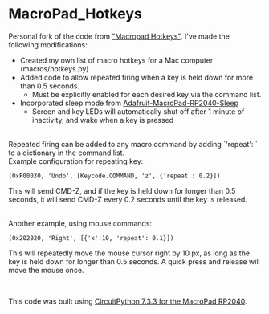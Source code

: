 # MacroPad_Hotkeys

Personal fork of the code from ["Macropad Hotkeys"](https://learn.adafruit.com/macropad-hotkeys/). I've made the following modifications:

- Created my own list of macro hotkeys for a Mac computer (macros/hotkeys.py)
- Added code to allow repeated firing when a key is held down for more than 0.5 seconds. 
	- Must be explicitly enabled for each desired key via the command list. 
- Incorporated sleep mode from [Adafruit-MacroPad-RP2040-Sleep](https://github.com/M-Eldin/Adafruit-MacroPad-RP2040-Sleep)
	- Screen and key LEDs will automatically shut off after 1 minute of inactivity, and wake when a key is pressed

<br />
Repeated firing can be added to any macro command by adding 
`'repeat': <float>` to a dictionary in the command list.

<br />
Example configuration for repeating key: 

`(0xF00030, 'Undo', [Keycode.COMMAND, 'z', {'repeat': 0.2}])`

This will send CMD-Z, and if the key is held down for longer than 0.5 seconds,
it will send CMD-Z every 0.2 seconds until the key is released. 
 
<br />
Another example, using mouse commands:

`(0x202020, 'Right', [{'x':10, 'repeat': 0.1}])`

This will repeatedly move the mouse cursor right by 10 px, as long as the key
is held down for longer than 0.5 seconds. A quick press and release will move
the mouse once. 

<br />

This code was built using [CircuitPython 7.3.3 for the MacroPad RP2040](https://circuitpython.org/board/adafruit_macropad_rp2040/).


